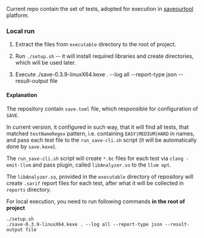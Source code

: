 Current repo contain the set of tests, adopted for execution in [saveourtool](https://saveourtool.com/) platform.

### Local run

1) Extract the files from `executable` directory to the root of project.

2) Run `./setup.sh` -- it will install required libraries and create directories, which will be used later.  

3) Execute ./save-0.3.9-linuxX64.kexe . --log all --report-type json --result-output file 

#### Explanation

The repository contain `save.toml` file, which responsible for configuration of `SAVE`.

In current version, it configured in such way, that it will find all tests, that
matched `testNameRegex` pattern, i.e. containing `EASY|MEDIUM|HARD` in names,
and pass each test file to the `run_save-cli.sh` script (it will be automatically done by `save.kexe`).

The `run_save-cli.sh` script will create `*.bc` files for each test via `clang -emit-llvm`
and pass plugin, called `libAnalyzer.so` to the `llvm opt`.

The `libAnalyzer.so`, provided in the `executable` directory of repository will create
`.sarif` report files for each test, after what it will be collected in `reports` directory.



For local execution, you need to run following commands **in the root of project**

    ./setup.sh
    ./save-0.3.9-linuxX64.kexe . --log all --report-type json --result-output file